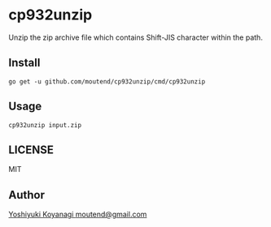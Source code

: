 cp932unzip
==========

Unzip the zip archive file which contains Shift-JIS character within the path.

## Install

```console
go get -u github.com/moutend/cp932unzip/cmd/cp932unzip
```

## Usage

```console
cp932unzip input.zip
```

## LICENSE

MIT

## Author

[Yoshiyuki Koyanagi <moutend@gmail.com>](https://github.com/moutend)
